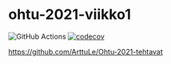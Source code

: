 # ohtu-2021-viikko1

![GitHub Actions](https://github.com/ArttuLe/ohtu-2021-viikko1/workflows/CI/badge.svg)
[![codecov](https://codecov.io/gh/ArttuLe/ohtu-2021-viikko1/branch/main/graph/badge.svg?token=Y0JRE4GFO8)](https://codecov.io/gh/ArttuLe/ohtu-2021-viikko1)


https://github.com/ArttuLe/Ohtu-2021-tehtavat
